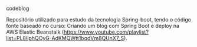 codeblog

Repositório utilizado para estudo da tecnologia Spring-boot, tendo o código fonte baseado no curso: Criando um blog com Spring Boot e deploy na AWS Elastic Beanstalk (https://www.youtube.com/playlist?list=PL8iIphQOyG-AdKMQWtt1bqdVm8QUnX7_S).
